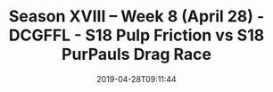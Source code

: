 ---
title: Season XVIII – Week 8 (April 28) - DCGFFL - S18 Pulp Friction vs S18 PurPauls
  Drag Race
teams-score:
- team: _teams/s18-orange.md
  score: 26
- team: _teams/purple.md
  score: 19
mvp: Johnny Moseman (Purple), Smiffy (Orange)
game-ball: ''
sportsperson: ''
season: 18
week: 8
date: '2019-04-28T09:11:44'
pageid: season-xviii-week-8-april-28-6939-vs-6912
---